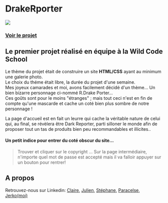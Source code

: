 # DrakeRporter

![](https://media-exp1.licdn.com/dms/image/C4E2DAQHUrWVAcW5UKA/profile-treasury-image-shrink_480_480/0?e=1590930000&v=beta&t=NnqmF2maRcSRVkoQ4z8GOGyzbzu3SFC6sHyZs-JyDBc)  
### [Voir le projet](https://jerkodeur.github.io/DrakeRporter---A-Wild-Code-School-Project/)

## Le premier projet réalisé en équipe à la Wild Code School

Le thème du projet était de construire un site __HTML/CSS__ ayant au minimum une galerie photo.  
Le choix du théme était libre, la durée du projet d'une semaine.  
Mes joyeux camarades et moi, avons facilement décidé d'un thème... Un bien bizarre personnage ci-nommé R.Drake Porter...  
Ces goûts sont pour le moins "étranges" ; mais tout ceci n'est en fin de compte qu'une mascarde et cache un coté bien plus sombre de notre personnage !  

La page d'accueil est en fait un leurre qui cache la véritable nature de celui qui, au final, se révèlera être Dark Reporter, parti silloner le monde afin de proposer tout un tas de produits bien peu recommandables et illicites..

#### Un petit indice pour entrer du coté obscur du site...  
    
>Trouver et cliquer sur le copyright ...
>Sur la page intermédiaire, n'importe quel mot de passe est accepté mais il va falloir appuyer sur un bouton pour rentrer!
    
## A propos

Retrouvez-nous sur Linkedin: [Claire](https://www.linkedin.com/in/clairekodia/), [Julien](https://www.linkedin.com/in/julienrousseau-webdev/), [Stéphane](https://www.linkedin.com/in/st%C3%A9phane-bour/), [Paracelse](https://www.linkedin.com/in/paracelse-itoua/), [Jerko(moi)](https://www.linkedin.com/in/j%C3%A9r%C3%B4me-poti%C3%A9/) 


